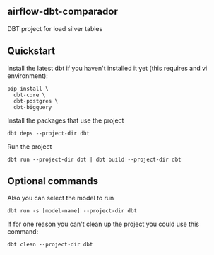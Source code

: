 airflow-dbt-comparador
-----------------------------

DBT project for load silver tables 

Quickstart
----------

Install the latest dbt if you haven't installed it yet (this requires
and vi environment):

    pip install \
      dbt-core \
      dbt-postgres \
      dbt-bigquery

Install the packages that use the project

    dbt deps --project-dir dbt

Run the project

    dbt run --project-dir dbt | dbt build --project-dir dbt

Optional commands
-----------------

Also you can select the model to run

    dbt run -s [model-name] --project-dir dbt

If for one reason you can't clean up the project you could use this command:

    dbt clean --project-dir dbt